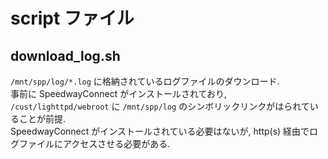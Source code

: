 # script ファイル

## download_log.sh
`/mnt/spp/log/*.log` に格納されているログファイルのダウンロード.  
事前に SpeedwayConnect がインストールされており, `/cust/lighttpd/webroot` に `/mnt/spp/log` のシンボリックリンクがはられていることが前提.  
SpeedwayConnect がインストールされている必要はないが, http(s) 経由でログファイルにアクセスさせる必要がある.
